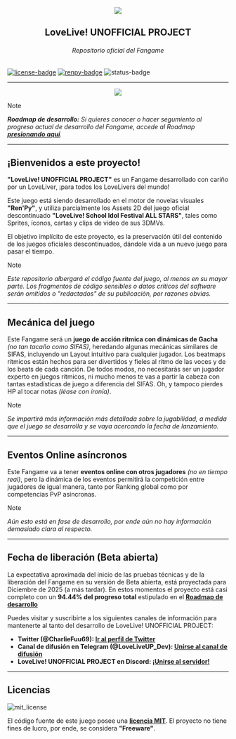 <!-- Links de utilidad pública --->
[license]: https://github.com/CharlieFuu69/lovelive-unofficial-project/blob/main/LICENSE
[renpy]: https://renpy.org/
[roadmap]: https://github.com/CharlieFuu69/lovelive-unofficial-project/blob/main/roadmap.md
[twitter]: https://x.com/CharlieFuu69
[telegram]: https://t.me/LoveLiveUP_Dev
[discord]: https://t.co/JmEnYgcVLI

<!-- Badges del README --->
[renpy-badge]: https://img.shields.io/badge/Engine-Ren'Py%20v8.1.3-red?style=for-the-badge&logo=python
[license-badge]: https://img.shields.io/badge/License-MIT-red.svg?style=for-the-badge&logo=creativecommons
[license-image]: https://www.gnu.org/graphics/gplv3-with-text-136x68.png
[status-badge]: https://img.shields.io/badge/Status-IN_PROGRESS-707070?style=for-the-badge

<p align="center">
  <img src="https://github.com/user-attachments/assets/c6070e6d-9ca0-4634-8e0b-574be692c810">
</p>

<h2 align = "center"> LoveLive! UNOFFICIAL PROJECT </h2>
<h6 align = "center"> Repositorio oficial del Fangame</h6>

[![license-badge]][license] [![renpy-badge]][renpy] ![status-badge]

---

<p align="center">
  <a href="https://github.com/CharlieFuu69/lovelive-unofficial-project/blob/main/README_ENG.md">
    <img src="https://github.com/user-attachments/assets/fb8c66ea-fc2e-44e8-a2b8-5254f92550e5"/>
  </a>
</p>

>[!NOTE]
> _**Roadmap de desarrollo:** Si quieres conocer o hacer segumiento al progreso actual de desarrollo del Fangame, accede al Roadmap **[presionando aquí][roadmap]**._

---

## ¡Bienvenidos a este proyecto!

**"LoveLive! UNOFFICIAL PROJECT"** es un Fangame desarrollado con cariño por un LoveLiver, ¡para todos los LoveLivers del mundo!

Este juego está siendo desarrollado en el motor de novelas visuales **"Ren'Py"**, y utiliza parcialmente los Assets 2D del juego oficial descontinuado **"LoveLive! School Idol Festival ALL STARS"**, tales como Sprites, íconos, cartas y clips de video de sus 3DMVs.

El objetivo implícito de este proyecto, es la preservación útil del contenido de los juegos oficiales descontinuados, dándole vida a un nuevo juego para pasar el tiempo.

> [!NOTE]
> _Este repositorio albergará el código fuente del juego, al menos en su mayor parte. Los fragmentos de código sensibles o datos críticos del software serán omitidos o "redactados" de su publicación, por razones obvias._

---

## Mecánica del juego

Este Fangame será un **juego de acción rítmica con dinámicas de Gacha** _(no tan tacaño como SIFAS)_, heredando algunas mecánicas similares de SIFAS, incluyendo un Layout intuitivo para cualquier jugador. Los beatmaps rítmicos están hechos para ser divertidos y fieles al ritmo de las voces y de los beats de cada canción. De todos modos, no necesitarás ser un jugador experto en juegos rítmicos, ni mucho menos te vas a partir la cabeza con tantas estadísticas de juego a diferencia del SIFAS. Oh, y tampoco pierdes HP al tocar notas _(léase con ironía)_.

> [!NOTE]
> _Se impartirá más información más detallada sobre la jugabilidad, a medida que el juego se desarrolla y se vaya acercando la fecha de lanzamiento._

---

## Eventos Online asíncronos

Este Fangame va a tener **eventos online con otros jugadores** _(no en tiempo real)_, pero la dinámica de los eventos permitirá la competición entre jugadores de igual manera, tanto por Ranking global como por competencias PvP asíncronas.

> [!NOTE]
> _Aún esto está en fase de desarrollo, por ende aún no hay información demasiado clara al respecto._

---

## Fecha de liberación (Beta abierta)

La expectativa aproximada del inicio de las pruebas técnicas y de la liberación del Fangame en su versión de Beta abierta, está proyectada para Diciembre de 2025 (a más tardar). En estos momentos el proyecto está casi completo con un **94.44% del progreso total** estipulado en el **[Roadmap de desarrollo][roadmap]**

Puedes visitar y suscribirte a los siguientes canales de información para mantenerte al tanto del desarrollo de LoveLive! UNOFFICIAL PROJECT:

* **Twitter (@CharlieFuu69): [Ir al perfil de Twitter][twitter]**
* **Canal de difusión en Telegram (@LoveLiveUP_Dev): [Unirse al canal de difusión][telegram]**
* **LoveLive! UNOFFICIAL PROJECT en Discord: [¡Unirse al servidor!][discord]**

---

## Licencias

![mit_license](https://github.com/user-attachments/assets/1d738524-7ce6-47c2-b289-58b4fa42f03c)

El código fuente de este juego posee una **[licencia MIT][license]**. El proyecto no tiene fines de lucro, por ende, se considera **"Freeware"**.

